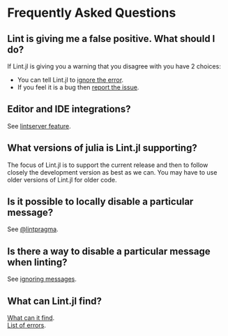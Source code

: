 # Frequently Asked Questions

## Lint is giving me a false positive. What should I do?
If Lint.jl is giving you a warning that you disagree with you have 2 choices:

* You can tell Lint.jl to [ignore the error](features/#ignoring-messages).
* If you feel it is a bug then [report the issue](https://github.com/tonyhffong/Lint.jl/issues).


## Editor and IDE integrations?
See [lintserver feature](features/#lintserver).


## What versions of julia is Lint.jl supporting?
The focus of Lint.jl is to support the current release and then to follow closely the development version as best as we can. You may have to use older versions of Lint.jl for older code.


## Is it possible to locally disable a particular message?
See [@lintpragma](features/#lintpragma-steering-lint-time-behavior).


## Is there a way to disable a particular message when linting?
See [ignoring messages](features/#ignoring-messages).


## What can Lint.jl find?
[What can it find](../#what-can-it-find).  
[List of errors](messages/#errors-codes).
